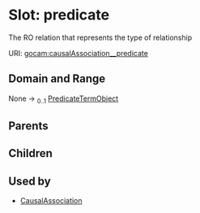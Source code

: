 
# Slot: predicate

The RO relation that represents the type of relationship

URI: [gocam:causalAssociation__predicate](https://w3id.org/gocam/causalAssociation__predicate)


## Domain and Range

None &#8594;  <sub>0..1</sub> [PredicateTermObject](PredicateTermObject.md)

## Parents


## Children


## Used by

 * [CausalAssociation](CausalAssociation.md)
